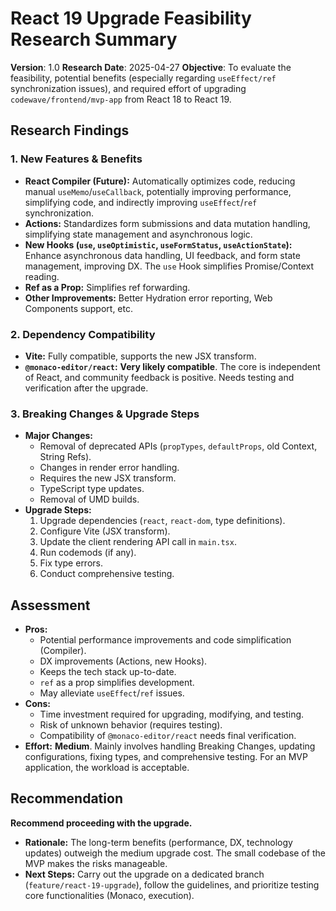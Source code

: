# React 19 Upgrade Feasibility Research Summary

**Version**: 1.0
**Research Date**: 2025-04-27
**Objective**: To evaluate the feasibility, potential benefits (especially regarding `useEffect/ref` synchronization issues), and required effort of upgrading `codewave/frontend/mvp-app` from React 18 to React 19.

## Research Findings

### 1. New Features & Benefits

- **React Compiler (Future):** Automatically optimizes code, reducing manual `useMemo`/`useCallback`, potentially improving performance, simplifying code, and indirectly improving `useEffect`/`ref` synchronization.
- **Actions:** Standardizes form submissions and data mutation handling, simplifying state management and asynchronous logic.
- **New Hooks (`use`, `useOptimistic`, `useFormStatus`, `useActionState`):** Enhance asynchronous data handling, UI feedback, and form state management, improving DX. The `use` Hook simplifies Promise/Context reading.
- **Ref as a Prop:** Simplifies ref forwarding.
- **Other Improvements:** Better Hydration error reporting, Web Components support, etc.

### 2. Dependency Compatibility

- **Vite:** Fully compatible, supports the new JSX transform.
- **`@monaco-editor/react`:** **Very likely compatible**. The core is independent of React, and community feedback is positive. Needs testing and verification after the upgrade.

### 3. Breaking Changes & Upgrade Steps

- **Major Changes:**
  - Removal of deprecated APIs (`propTypes`, `defaultProps`, old Context, String Refs).
  - Changes in render error handling.
  - Requires the new JSX transform.
  - TypeScript type updates.
  - Removal of UMD builds.
- **Upgrade Steps:**
  1.  Upgrade dependencies (`react`, `react-dom`, type definitions).
  2.  Configure Vite (JSX transform).
  3.  Update the client rendering API call in `main.tsx`.
  4.  Run codemods (if any).
  5.  Fix type errors.
  6.  Conduct comprehensive testing.

## Assessment

- **Pros:**
  - Potential performance improvements and code simplification (Compiler).
  - DX improvements (Actions, new Hooks).
  - Keeps the tech stack up-to-date.
  - `ref` as a prop simplifies development.
  - May alleviate `useEffect`/`ref` issues.
- **Cons:**
  - Time investment required for upgrading, modifying, and testing.
  - Risk of unknown behavior (requires testing).
  - Compatibility of `@monaco-editor/react` needs final verification.
- **Effort:** **Medium**. Mainly involves handling Breaking Changes, updating configurations, fixing types, and comprehensive testing. For an MVP application, the workload is acceptable.

## Recommendation

**Recommend proceeding with the upgrade.**

- **Rationale:** The long-term benefits (performance, DX, technology updates) outweigh the medium upgrade cost. The small codebase of the MVP makes the risks manageable.
- **Next Steps:** Carry out the upgrade on a dedicated branch (`feature/react-19-upgrade`), follow the guidelines, and prioritize testing core functionalities (Monaco, execution).

